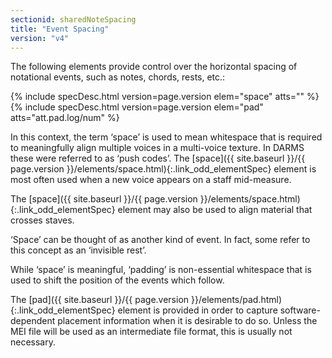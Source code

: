 ```yaml
---
sectionid: sharedNoteSpacing
title: "Event Spacing"
version: "v4"
---
```




The following elements provide control over the horizontal spacing of notational events,
such as notes, chords, rests, etc.:



{% include specDesc.html version=page.version elem="space" atts="" %}
{% include specDesc.html version=page.version elem="pad" atts="att.pad.log/num" %}



In this context, the term ‘space’ is used to mean whitespace that is
required to meaningfully align multiple voices in a multi-voice texture. In DARMS
these
were referred to as ‘push codes’. The [space]({{ site.baseurl }}/{{ page.version }}/elements/space.html){:.link_odd_elementSpec}
element is most often used when a new voice appears on a staff mid-measure.


The [space]({{ site.baseurl }}/{{ page.version }}/elements/space.html){:.link_odd_elementSpec} element may also be used to align material that crosses
staves.


‘Space’ can be thought of as another kind of event. In fact, some
refer to this concept as an ‘invisible rest’.

While ‘space’ is meaningful, ‘padding’ is
non-essential whitespace that is used to shift the position of the events which
follow.


The [pad]({{ site.baseurl }}/{{ page.version }}/elements/pad.html){:.link_odd_elementSpec} element is provided in order to capture software-dependent
placement information when it is desirable to do so. Unless the MEI file will be used
as
an intermediate file format, this is usually not necessary.

